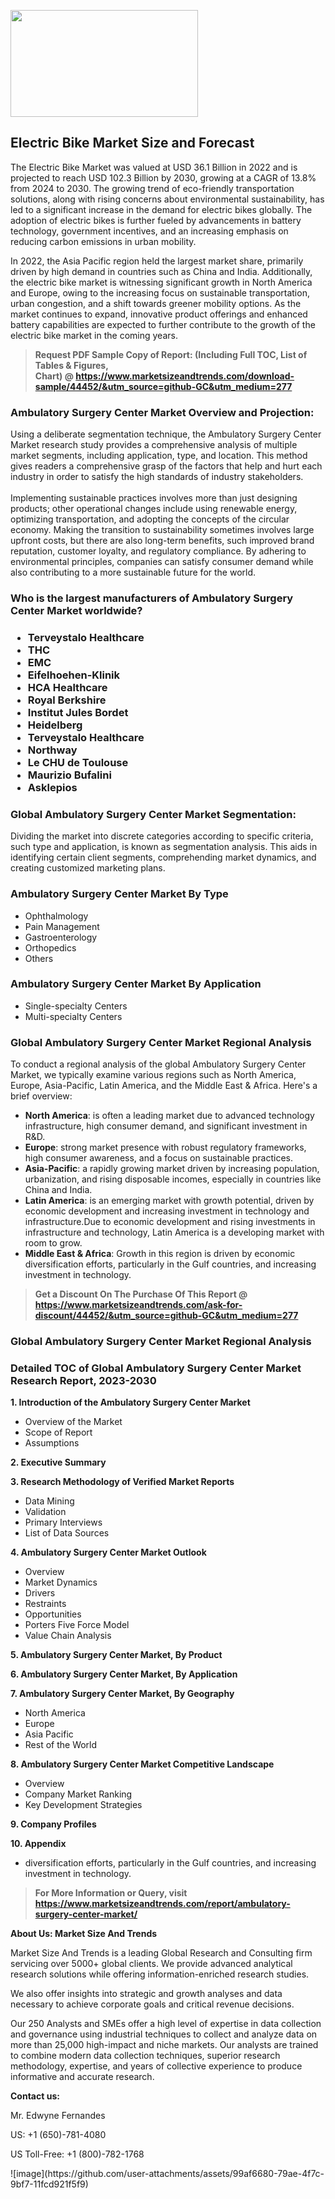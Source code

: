 <p><img class="alignnone size-medium wp-image-20088" src="https://ffe5etoiles.com/wp-content/uploads/2024/12/MST1-300x171.png" alt="" width="300" height="171" /></p><h2>Electric Bike Market Size and Forecast</h2><p>The Electric Bike Market was valued at USD 36.1 Billion in 2022 and is projected to reach USD 102.3 Billion by 2030, growing at a CAGR of 13.8% from 2024 to 2030. The growing trend of eco-friendly transportation solutions, along with rising concerns about environmental sustainability, has led to a significant increase in the demand for electric bikes globally. The adoption of electric bikes is further fueled by advancements in battery technology, government incentives, and an increasing emphasis on reducing carbon emissions in urban mobility.</p><p>In 2022, the Asia Pacific region held the largest market share, primarily driven by high demand in countries such as China and India. Additionally, the electric bike market is witnessing significant growth in North America and Europe, owing to the increasing focus on sustainable transportation, urban congestion, and a shift towards greener mobility options. As the market continues to expand, innovative product offerings and enhanced battery capabilities are expected to further contribute to the growth of the electric bike market in the coming years.</p></p><blockquote id="" class=""><strong>Request PDF Sample Copy of Report: (Including Full TOC, List of Tables &amp; Figures, Chart)&nbsp;@&nbsp;<strong><a href="https://www.marketsizeandtrends.com/download-sample/44452/&utm_source=github-GC&utm_medium=277" target="_blank">https://www.marketsizeandtrends.com/download-sample/44452/&utm_source=github-GC&utm_medium=277</a></strong></strong></blockquote><h3 id="" class="">Ambulatory Surgery Center Market&nbsp;Overview and Projection:</h3><p id="" class="">Using a deliberate segmentation technique, the Ambulatory Surgery Center Market research study provides a comprehensive analysis of multiple market segments, including application, type, and location. This method gives readers a comprehensive grasp of the factors that help and hurt each industry in order to satisfy the high standards of industry stakeholders. <br /> <br />Implementing sustainable practices involves more than just designing products; other operational changes include using renewable energy, optimizing transportation, and adopting the concepts of the circular economy. Making the transition to sustainability sometimes involves large upfront costs, but there are also long-term benefits, such improved brand reputation, customer loyalty, and regulatory compliance. By adhering to environmental principles, companies can satisfy consumer demand while also contributing to a more sustainable future for the world.</p><h3 id="" class="">Who is the largest manufacturers of&nbsp;Ambulatory Surgery Center Market worldwide?</h3><h3 class=""><p><ul><li>Terveystalo Healthcare </li><li> THC </li><li> EMC </li><li> Eifelhoehen-Klinik </li><li> HCA Healthcare </li><li> Royal Berkshire </li><li> Institut Jules Bordet </li><li> Heidelberg </li><li> Terveystalo Healthcare </li><li> Northway </li><li> Le CHU de Toulouse </li><li> Maurizio Bufalini </li><li> Asklepios</li></ul></p></h3><h3 id="" class="">Global&nbsp;Ambulatory Surgery Center Market Segmentation:</h3><p id="" class="">Dividing the market into discrete categories according to specific criteria, such type and application, is known as segmentation analysis. This aids in identifying certain client segments, comprehending market dynamics, and creating customized marketing plans.</p><h3 id="" class="">Ambulatory Surgery Center Market&nbsp;By Type</h3><p><p><ul><li>Ophthalmology </li><li> Pain Management </li><li> Gastroenterology </li><li> Orthopedics </li><li> Others</p></li></ul></p></p><h3 id="" class="">Ambulatory Surgery Center Market&nbsp;By Application</h3><p class=""><p><ul><li>Single-specialty Centers </li><li> Multi-specialty Centers</li></ul></p></p><h3 id="" class="">Global Ambulatory Surgery Center Market Regional Analysis</h3><p id="" class="">To conduct a regional analysis of the global Ambulatory Surgery Center Market, we typically examine various regions such as North America, Europe, Asia-Pacific, Latin America, and the Middle East &amp; Africa. Here's a brief overview:</p><ul><li><strong>North America</strong>: is often a leading market due to advanced technology infrastructure, high consumer demand, and significant investment in R&amp;D.</li><li><strong>Europe</strong>: strong market presence with robust regulatory frameworks, high consumer awareness, and a focus on sustainable practices.</li><li><strong>Asia-Pacific</strong>: a rapidly growing market driven by increasing population, urbanization, and rising disposable incomes, especially in countries like China and India.</li><li><strong>Latin America</strong>: is an emerging market with growth potential, driven by economic development and increasing investment in technology and infrastructure.Due to economic development and rising investments in infrastructure and technology, Latin America is a developing market with room to grow.</li><li><strong>Middle East &amp; Africa</strong>: Growth in this region is driven by economic diversification efforts, particularly in the Gulf countries, and increasing investment in technology.</li></ul><blockquote id="" class=""><strong>Get a Discount On The Purchase Of This Report @ <strong><a href="https://www.marketsizeandtrends.com/ask-for-discount/44452/&utm_source=github-GC&utm_medium=277" target="_blank">https://www.marketsizeandtrends.com/ask-for-discount/44452/&utm_source=github-GC&utm_medium=277</a></strong></strong></blockquote><h3 id="" class="">Global Ambulatory Surgery Center Market Regional Analysis</h3><h3 id="" class="">Detailed TOC of Global Ambulatory Surgery Center Market Research Report, 2023-2030</h3><p id="" class=""><strong>1. Introduction of the Ambulatory Surgery Center Market</strong></p><ul><li>Overview of the Market</li><li>Scope of Report</li><li>Assumptions</li></ul><p id="" class=""><strong>2. Executive Summary</strong></p><p id="" class=""><strong>3. Research Methodology of Verified Market Reports</strong></p><ul><li>Data Mining</li><li>Validation</li><li>Primary Interviews</li><li>List of Data Sources</li></ul><p id="" class=""><strong>4. Ambulatory Surgery Center Market Outlook</strong></p><ul><li>Overview</li><li>Market Dynamics</li><li>Drivers</li><li>Restraints</li><li>Opportunities</li><li>Porters Five Force Model</li><li>Value Chain Analysis</li></ul><p id="" class=""><strong>5. Ambulatory Surgery Center Market, By Product</strong></p><p id="" class=""><strong>6. Ambulatory Surgery Center Market, By Application</strong></p><p id="" class=""><strong>7. Ambulatory Surgery Center Market, By Geography</strong></p><ul><li>North America</li><li>Europe</li><li>Asia Pacific</li><li>Rest of the World</li></ul><p id="" class=""><strong>8. Ambulatory Surgery Center Market Competitive Landscape</strong></p><ul><li>Overview</li><li>Company Market Ranking</li><li>Key Development Strategies</li></ul><p id="" class=""><strong>9. Company Profiles</strong></p><p id="" class=""><strong>10. Appendix</strong></p><ul><li>diversification efforts, particularly in the Gulf countries, and increasing investment in technology.</li></ul><blockquote id="" class=""><strong>For More Information or Query, visit <strong><strong><a href="https://www.marketsizeandtrends.com/report/ambulatory-surgery-center-market/" target="_blank">https://www.marketsizeandtrends.com/report/ambulatory-surgery-center-market/</a></strong></strong></strong></blockquote><p id="" class=""><strong>About Us: Market Size And Trends</strong></p><p id="" class="">Market Size And Trends is a leading Global Research and Consulting firm servicing over 5000+ global clients. We provide advanced analytical research solutions while offering information-enriched research studies.</p><p id="" class="">We also offer insights into strategic and growth analyses and data necessary to achieve corporate goals and critical revenue decisions.</p><p id="" class="">Our 250 Analysts and SMEs offer a high level of expertise in data collection and governance using industrial techniques to collect and analyze data on more than 25,000 high-impact and niche markets. Our analysts are trained to combine modern data collection techniques, superior research methodology, expertise, and years of collective experience to produce informative and accurate research.</p><p id="" class=""><strong>Contact us:</strong></p><p id="" class="">Mr. Edwyne Fernandes</p><p id="" class="">US: +1 (650)-781-4080</p><p id="" class="">US Toll-Free: +1 (800)-782-1768</p>
![image](https://github.com/user-attachments/assets/99af6680-79ae-4f7c-9bf7-11fcd921f5f9)
